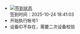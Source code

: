 - [![签到状态](https://github.com/womade/Cloud189-Actions/actions/workflows/main.yml/badge.svg?branch=main)](https://github.com/womade/Cloud189-Actions/actions/workflows/main.yml) <br> 签到时间：2025-10-24 18:41:03
- 开始执行帐号1
- 设备ID不存在，需要二次设备校验
